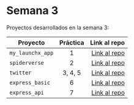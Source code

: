 # Semana 3 

Proyectos desarrollados en la semana 3:

| Proyecto | Práctica | Link al repo |
| ------------- |:-------------:| -----:|
|`my_launchx_app`|1|[Link al repo](./my_launchx_app)|
|`spiderverse`|2|[Link al repo](./spiderverse)|
|`twitter`|3, 4, 5|[Link al repo](./twitter)|
|`express_basic`|6|[Link al repo](./express_basic)|
|`express_api`|7|[Link al repo](./express_api)|